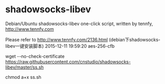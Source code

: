 # shadowsocks-libev
Debian/Ubuntu shadowsocks-libev one-click script, written by tennfy, http://www.tennfy.com

Please refer to http://www.tennfy.com/2136.html (debian下shadowsocks-libev一键安装脚本)
2015-12-11 19:59:20 aes-256-cfb



wget --no-check-certificate https://raw.githubusercontent.com/cnstudio/shadowsocks-libev/master/ss.sh

chmod a+x ss.sh

